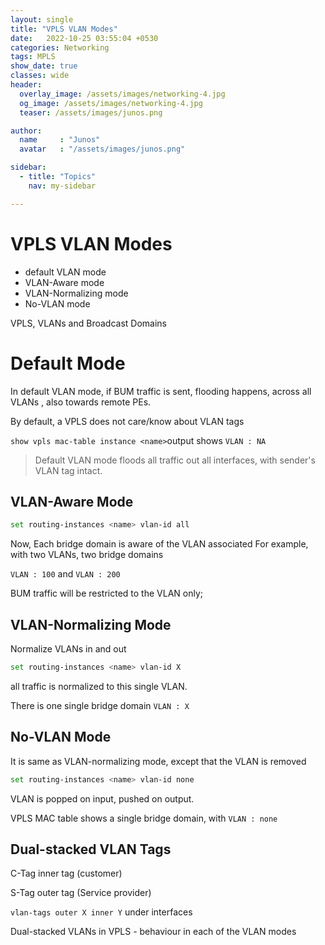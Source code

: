```yaml
---
layout: single
title: "VPLS VLAN Modes"
date:   2022-10-25 03:55:04 +0530
categories: Networking
tags: MPLS
show_date: true
classes: wide
header:
  overlay_image: /assets/images/networking-4.jpg
  og_image: /assets/images/networking-4.jpg
  teaser: /assets/images/junos.png

author:
  name     : "Junos"
  avatar   : "/assets/images/junos.png"

sidebar:
  - title: "Topics"
    nav: my-sidebar

---
```


# VPLS VLAN Modes

- default VLAN mode
- VLAN-Aware mode
- VLAN-Normalizing mode
- No-VLAN mode

VPLS, VLANs and Broadcast Domains



# Default Mode

In default VLAN mode, if BUM traffic is sent, flooding happens, across all VLANs , also towards remote PEs.

By default, a VPLS does not care/know about VLAN tags

`show vpls mac-table instance <name>`output shows `VLAN : NA`

>  Default VLAN mode floods all traffic out all interfaces, with sender's VLAN tag intact.



## VLAN-Aware Mode

```sh
set routing-instances <name> vlan-id all
```

Now, Each bridge domain is aware of the VLAN associated For example, with two VLANs, two bridge domains 

`VLAN : 100` and `VLAN : 200`

BUM traffic will be restricted to the VLAN only;

## VLAN-Normalizing Mode

Normalize VLANs in and out

```sh
set routing-instances <name> vlan-id X
```

all traffic is normalized to this single VLAN.

There is one single bridge domain `VLAN : X`

## No-VLAN Mode

It is same as VLAN-normalizing mode, except that the VLAN is removed 

```sh
set routing-instances <name> vlan-id none
```

VLAN is popped on input, pushed on output.

VPLS MAC table shows a single bridge domain, with `VLAN : none`

## Dual-stacked VLAN Tags

C-Tag inner tag (customer)

S-Tag outer tag (Service provider)

`vlan-tags outer X inner Y` under interfaces 

Dual-stacked VLANs in VPLS - behaviour in each of the VLAN modes

